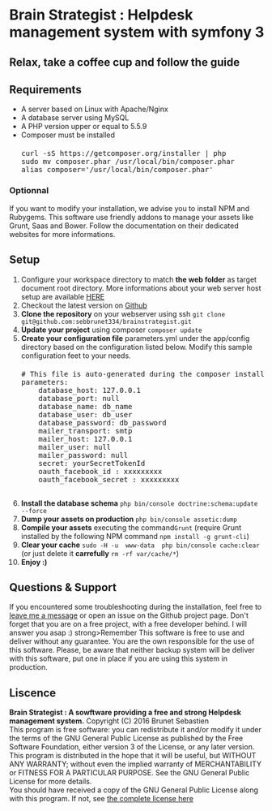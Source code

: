 Brain Strategist : Helpdesk management system with symfony 3
========
<h2>Relax, take a coffee cup and follow the guide</h2>
        <div class="blog-post">
            <h2 class="blog-post-title">Requirements</h2>
            <ul>
                <li>A server based on Linux with Apache/Nginx </li>
                <li>A database server using MySQL</li>
                <li>A PHP version upper or equal to 5.5.9 </li>
                <li>Composer must be installed
                   <pre style="margin-top: 20px">
curl -sS https://getcomposer.org/installer | php
sudo mv composer.phar /usr/local/bin/composer.phar
alias composer='/usr/local/bin/composer.phar'</pre>
                 </li>
            </ul>
            <h3>Optionnal</h3>
            If you want to modify your installation, we advise you to install NPM and Rubygems. This software use friendly addons to manage your assets like Grunt, Saas and Bower. Follow the documentation on their dedicated websites for more informations.
        </div>
        <div class="blog-post">
            <h2 class="blog-post-title">Setup</h2>
            <ol>
                 <li> Configure your workspace directory to match <b>the web folder</b> as target document root directory. More informations about your web server host setup are available <a href="http://symfony.com/doc/current/cookbook/configuration/web_server_configuration.html" target="_blank">HERE</a></li>
                 <li> Checkout the latest version on <a href="https://github.com/sebbrunet334/brainstrategist" target="_blank">Github</a></li>
                 <li> <b>Clone the repository</b>  on your webserver using ssh&nbsp;<code>git clone git@github.com:sebbrunet334/brainstrategist.git</code></li>
                 <li> <b>Update your project</b> using composer <code>composer update</code></li>
                 <li> <b>Create your configuration file</b> parameters.yml under the app/config directory based on the configuration listed below. Modify this sample configuration feet to your needs.
                  <pre style="margin-top: 20px"># This file is auto-generated during the composer install
parameters:
    database_host: 127.0.0.1
    database_port: null
    database_name: db_name
    database_user: db_user
    database_password: db_password
    mailer_transport: smtp
    mailer_host: 127.0.0.1
    mailer_user: null
    mailer_password: null
    secret: yourSecretTokenId
    oauth_facebook_id : xxxxxxxxx
    oauth_facebook_secret : xxxxxxxxx
    </pre>
                 </li>
                 <li> <b>Install the database schema</b> <code>php bin/console doctrine:schema:update --force</code></li>
                 <li> <b>Dump your assets on production</b> <code>php bin/console assetic:dump</code></li>
                 <li> <b>Compile your assets</b> executing the command<code>Grunt</code> (require Grunt installed by the following NPM command <code>npm install -g grunt-cli</code>)</li>
                 <li> <b>Clear your cache</b> <code>sudo -H -u  www-data  php bin/console cache:clear</code> (or just delete it <b>carrefully</b> <code>rm -rf var/cache/*</code>)</li>
                <li> <b>Enjoy :)</b></li>
            </ol>
          </div>
          <div class="blog-post">
            <h2 class="blog-post-title">Questions & Support</h2>
            <p>
            If you encountered some troubleshooting during the installation, feel free to <a href="mailto:brunetsebastien33@gmail.com"> leave me a message</a> or open an issue on the Github project page.
             Don't forget that you are on a free project, with a free developer behind. I will answer you asap :)
            strong>Remember</strong> This software is free to use and deliver without any guarantee. You are the own responsible for the use of this software. Please, be aware that neither backup system will be deliver with this software, put one in place if you are using this system in production. 
            </p>
          </div>
          <div class="blog-post">
            <h2 class="blog-post-title">Liscence</h2>
            <p>
                    <b>Brain Strategist : A sowftware providing a free and strong Helpdesk management system.</b>
                   Copyright (C) 2016  Brunet Sebastien
                    <br/>
                    This program is free software: you can redistribute it and/or modify
                    it under the terms of the GNU General Public License as published by
                    the Free Software Foundation, either version 3 of the License, or any later version.
                     <br/>
                    This program is distributed in the hope that it will be useful,
                    but WITHOUT ANY WARRANTY; without even the implied warranty of
                    MERCHANTABILITY or FITNESS FOR A PARTICULAR PURPOSE.  See the
                    GNU General Public License for more details.
                     <br/>
                    You should have received a copy of the GNU General Public License
                    along with this program.  If not, see <a href="http://brainstrategist.fr/en/liscence"> the complete license here</a>
            </p>
          </div>
